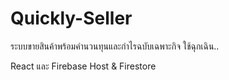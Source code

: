 # Quickly-Seller
ระบบขายสินค้าพร้อมคำนวนทุนและกำไรฉบับเฉพาะกิจ ใช้ฉุกเฉิน..

React และ Firebase Host & Firestore


